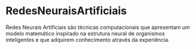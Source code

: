 # RedesNeuraisArtificiais
 Redes Neurais Artificiais são técnicas computacionais que apresentam um modelo matemático inspirado na estrutura neural de organismos inteligentes e que adquirem conhecimento através da experiência.
